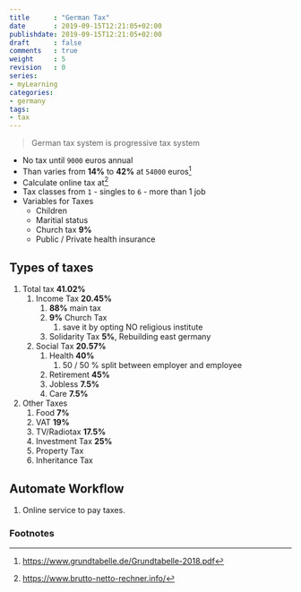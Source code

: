 ```yaml
---
title      : "German Tax"
date       : 2019-09-15T12:21:05+02:00
publishdate: 2019-09-15T12:21:05+02:00
draft      : false
comments   : true
weight     : 5
revision   : 0
series:
- myLearning
categories:
- germany
tags:
- tax
---
```


> German tax system is progressive tax system

- No tax until `9000` euros annual
- Than varies from **14%** to **42%** at `54000` euros[^1]
- Calculate online tax at[^2]
- Tax classes from `1` - singles to `6` - more than 1 job
- Variables for Taxes
  - Children
  - Maritial status
  - Church tax **9%**
  - Public / Private health insurance
<!-- more -->

## Types of taxes

1. Total tax **41.02%**
   1. Income Tax **20.45%**
      1. **88%** main tax
      2. **9%** Church Tax
         1. save it by opting NO religious institute
      3. Solidarity Tax **5%**, Rebuilding east germany
   2. Social Tax **20.57%**
      1. Health **40%**
         1. 50 / 50 % split between employer and employee
      2. Retirement **45%**
      3. Jobless **7.5%**
      4. Care **7.5%**
2. Other Taxes
   1. Food **7%**
   2. VAT **19%**
   3. TV/Radiotax **17.5%**
   4. Investment Tax **25%**
   5. Property Tax
   6. Inheritance Tax

## Automate Workflow

1. Online service to pay taxes.
### Footnotes

[^1]: https://www.grundtabelle.de/Grundtabelle-2018.pdf
[^2]: https://www.brutto-netto-rechner.info/
[^3]: [germantaxes.de](https://www.youtube.com/watch?v=1_1Af96FihI)
